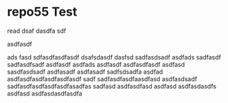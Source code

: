 # repo55 Test
read
dsaf dasdfa sdf

asdfasdf

ads fasd
sdfasdfasdfasdf
dsafsdasdf
dasfsd
sadfasdsadf
asdfads
sadfasdf
sadfasdfsadf
asdfasdf
asdfads
asdfasdf
asdfasdfasdf
asdfasd
sasdfasdsadf
asdfasadf
asdfasadf
sadfsdsadfa
asdfad
asdfasdfasdfasdfasdfasdf
sadf
sadfasdfasdfaasdfasd
asdfasdsadf
sadfasdfasdfasdfasdfasadfas
sadfasd
asdfasdfasd
asdfasd
asdfasdasdfs
asdfasd
asdfasdasdfasdfa
